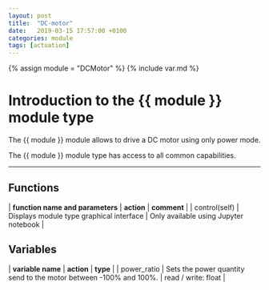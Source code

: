 ```yaml
---
layout: post
title:  "DC-motor"
date:   2019-03-15 17:57:00 +0100
categories: module
tags: [actuation]
---
```

{% assign module = "DCMotor" %}
{% include var.md %}

# Introduction to the {{ module }} module type

The {{ module }} module allows to drive a DC motor using only power mode.

The {{ module }} module type has access to all common capabilities.

----

## Functions

| **function name and parameters** | **action** | **comment** |
| control(self) | Displays module type graphical interface | Only available using Jupyter notebook |

## Variables

| **variable name** | **action** | **type** |
| power_ratio | Sets the power quantity send to the motor between -100% and 100%. | read / write: float |
